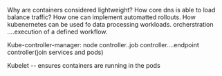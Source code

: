 Why are containers considered lightweight?
How core dns is able to load balance traffic?
How one can implement automatted rollouts.
How kubenernetes can be used fo data processing workloads.
orcherstration ....execution of a defined workflow.

Kube-controller-manager: node controller..job controller....endpoint controller(join services and pods)

Kubelet -- ensures containers are running in the pods
